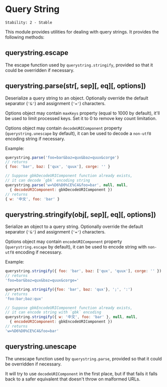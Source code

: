 # Query String

    Stability: 2 - Stable

<!--name=querystring-->

This module provides utilities for dealing with query strings.
It provides the following methods:

## querystring.escape

The escape function used by `querystring.stringify`,
provided so that it could be overridden if necessary.

## querystring.parse(str[, sep][, eq][, options])

Deserialize a query string to an object.
Optionally override the default separator (`'&'`) and assignment (`'='`)
characters.

Options object may contain `maxKeys` property (equal to 1000 by default), it'll
be used to limit processed keys. Set it to 0 to remove key count limitation.

Options object may contain `decodeURIComponent` property (`querystring.unescape` by default),
it can be used to decode a `non-utf8` encoding string if necessary.

Example:

```js
querystring.parse('foo=bar&baz=qux&baz=quux&corge')
// returns
{ foo: 'bar', baz: ['qux', 'quux'], corge: '' }

// Suppose gbkDecodeURIComponent function already exists,
// it can decode `gbk` encoding string
querystring.parse('w=%D6%D0%CE%C4&foo=bar', null, null,
  { decodeURIComponent: gbkDecodeURIComponent })
// returns
{ w: '中文', foo: 'bar' }
```

## querystring.stringify(obj[, sep][, eq][, options])

Serialize an object to a query string.
Optionally override the default separator (`'&'`) and assignment (`'='`)
characters.

Options object may contain `encodeURIComponent` property (`querystring.escape` by default),
it can be used to encode string with `non-utf8` encoding if necessary.

Example:

```js
querystring.stringify({ foo: 'bar', baz: ['qux', 'quux'], corge: '' })
// returns
'foo=bar&baz=qux&baz=quux&corge='

querystring.stringify({foo: 'bar', baz: 'qux'}, ';', ':')
// returns
'foo:bar;baz:qux'

// Suppose gbkEncodeURIComponent function already exists,
// it can encode string with `gbk` encoding
querystring.stringify({ w: '中文', foo: 'bar' }, null, null,
  { encodeURIComponent: gbkEncodeURIComponent })
// returns
'w=%D6%D0%CE%C4&foo=bar'
```

## querystring.unescape

The unescape function used by `querystring.parse`,
provided so that it could be overridden if necessary.

It will try to use `decodeURIComponent` in the first place,
but if that fails it falls back to a safer equivalent that
doesn't throw on malformed URLs.
